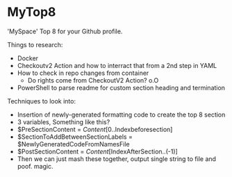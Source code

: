 # MyTop8
'MySpace' Top 8 for your Github profile.

Things to research:
+ Docker
+ Checkoutv2 Action and how to interract that from a 2nd step in YAML
+ How to check in repo changes from container 
  + Do rights come from CheckoutV2 Action? o.O
+ PowerShell to parse readme for custom section heading and termination

Techniques to look into:
+ Insertion of newly-generated formatting code to create the top 8 section
 + 3 variables, Something like this?
  + $PreSectionContent = $Content[0..$Indexbeforesection]
  + $SectionToAddBetweenSectionLabels = $NewlyGeneratedCodeFromNamesFile
  + $PostSectionContent = $Content[$IndexAfterSection..(-1)]
  + Then we can just mash these together, output single string to file and poof. magic.
